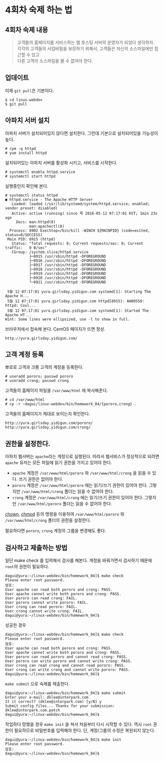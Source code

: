 # 4회차 숙제 하는 법

## 4회차 숙제 내용

> 고객들의 홈페이지를 서비스하는 웹 호스팅 서버의 운영자가 되었다 생각하자.  
> 각각의 고객들의 사업비밀을 보장하기 위해서, 고객들은 자신의 소스파일에만 접근할 수 있고  
> 다른 고객의 소스파일을 볼 수 없어야 한다.

## 업데이트

이제 `git pull`은 기본이다.

    $ cd linux-webdev
    $ git pull

## 아파치 서버 설치

아파치 서버가 설치되어있지 않다면 설치한다. 그런데 기본으로 설치되어있을 가능성이 높다.

    # rpm -q httpd
    # yum install httpd

설치되어있는 아파치 서버를 활성화 시키고, 서비스를 시작한다.

    # systemctl enable httpd.service
    # systemctl start httpd

실행중인지 확인해 본다.

    # systemctl status httpd
    ● httpd.service - The Apache HTTP Server
       Loaded: loaded (/usr/lib/systemd/system/httpd.service; enabled; vendor preset: disabled)
       Active: active (running) since 목 2016-05-12 07:17:01 KST; 1min 23s ago
         Docs: man:httpd(8)
               man:apachectl(8)
      Process: 8902 ExecStop=/bin/kill -WINCH ${MAINPID} (code=exited, status=0/SUCCESS)
     Main PID: 8915 (httpd)
       Status: "Total requests: 0; Current requests/sec: 0; Current traffic:   0 B/sec"
       CGroup: /system.slice/httpd.service
               ├─8915 /usr/sbin/httpd -DFOREGROUND
               ├─8916 /usr/sbin/httpd -DFOREGROUND
               ├─8917 /usr/sbin/httpd -DFOREGROUND
               ├─8918 /usr/sbin/httpd -DFOREGROUND
               ├─8919 /usr/sbin/httpd -DFOREGROUND
               ├─8920 /usr/sbin/httpd -DFOREGROUND
               └─8921 /usr/sbin/httpd -DFOREGROUND
    
     5월 12 07:17:01 yura.girlsday.yidigun.com systemd[1]: Starting The Apache H...
     5월 12 07:17:01 yura.girlsday.yidigun.com httpd[8915]: AH00558: httpd: Coul...
     5월 12 07:17:01 yura.girlsday.yidigun.com systemd[1]: Started The Apache HT...
    Hint: Some lines were ellipsized, use -l to show in full.

브라우저에서 접속해 본다. CentOS 페이지가 뜨면 정상.

    http://yura.girlsday.yidigun.com/

## 고객 계정 등록

뽀로로 고객과 크롱 고객의 계정을 등록한다.

    # useradd pororo; passwd pororo
    # useradd crong; passwd crong

고객들의 홈페이지 파일을 `/var/www/html` 에 복사해준다.

    # cd /var/www/html
    # cp -r ~dagui/linux-webdev/bin/homework_04/{pororo,crong} .

고객들의 홈페이지가 제대로 보이는지 확인한다.

    http://yura.girlsday.yidigun.com/pororo/
    http://yura.girlsday.yidigun.com/crong/

## 권한을 설정한다.

아파치 웹서버는 `apache`라는 계정으로 실행된다. 따라서 웹서비스가 정상적으로 되려면 `apache` 유저는 모든 파일에 읽기 권한을 가지고 있어야 한다.

* `apache` 계정은 `/var/www/html/pororo` 와 `/var/www/html/crong` 을 읽을 수 있다. 쓰기 권한은 없어야 한다.
* `pororo` 계정은 `/var/www/html/pororo` 에는 읽기/쓰기 권한이 있어야 한다. 그렇지만 `/var/www/html/crong` 폴더는 읽을 수 없어야 한다.
* `crong` 계정은 `/var/www/html/crong` 에는 읽기/쓰기 권한이 있어야 한다. 그렇지만 `/var/www/html/pororo` 폴더는 읽을 수 없어야 한다.

[chown](http://linux.die.net/man/1/chown), [chmod](http://linux.die.net/man/1/chmod) 등의 명령을 이용하여 `/var/www/html/pororo` 와 `/var/www/html/crong` 폴더의 권한을 설정한다. 

필요하다면 `pororo`, `crong` 계정의 그룹을 변경해도 좋다.

## 검사하고 제출하는 방법

일단 make check 를 입력해서 검사를 해본다. 계정을 바꿔가면서 검사하기 때문에 `root`의 권한이 필요하다.

    dagui@yura:~/linux-webdev/bin/homework_04]$ make check
    Please enter root password.
    암호:
    User apache can read both pororo and crong: PASS.
    User apache cannot write both pororo and crong: PASS.
    User pororo can read crong: FAIL.
    User pororo cannot write pororo: FAIL.
    User crong can read pororo: FAIL.
    User crong cannot write crong: FAIL.
    dagui@yura:~/linux-webdev/bin/homework_04]$ 

성공한 경우

    dagui@yura:~/linux-webdev/bin/homework_04]$ make check
    Please enter root password.
    암호:
    User apache can read both pororo and crong: PASS.
    User apache cannot write both pororo and crong: PASS.
    User pororo can read pororo and cannot read crong: PASS.
    User pororo can write pororo and cannot write crong: PASS.
    User crong can read crong and cannot read pororo: PASS.
    User crong can write crong and cannot write pororo: PASS.
    dagui@yura:~/linux-webdev/bin/homework_04]$ 

`make submit` 으로 숙제를 제출한다.

    dagui@yura:~/linux-webdev/bin/homework_04]$ make submit
    Enter your e-mail: dklee@interpark.com
    It it correct? (dklee@interpark.com) [y/N] y
    Submit config files... Thanks for your submission: dklee@interpark.com.patch
    dagui@yura:~/linux-webdev/bin/homework_04]$ 

작업하다 망했을 경우 `make init` 을 쳐서 처음부터 다시 시작할 수 있다. 역시 `root` 권한이 필요하므로 비밀번호를 입력해야 한다.
단, 계정/그룹의 수정은 복원되지 않는다.

    dagui@yura:~/linux-webdev/bin/homework_04]$ make init
    Please enter root password.
    암호:
    dagui@yura:~/linux-webdev/bin/homework_04]$ 

